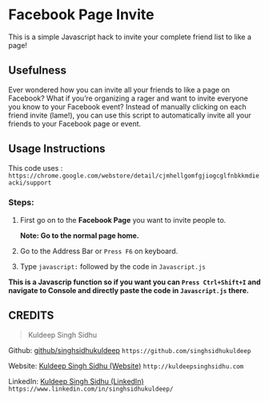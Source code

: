 # Facebook Page Invite

This is a simple Javascript hack to invite your complete friend list to like a page!

## Usefulness

Ever wondered how you can invite all your friends to like a page on Facebook?
What if you’re organizing a rager and want to invite everyone you know to your Facebook event?
Instead of manually clicking on each friend invite (lame!),
you can use this script to automatically invite all your friends to your Facebook page or event.

## Usage Instructions

This code uses : `https://chrome.google.com/webstore/detail/cjmhellgomfgjiogcglfnbkkmdieacki/support`

### Steps:

1. First go on to the **Facebook Page** you want to invite people to.

    **Note: Go to the normal page home.**
    
2. Go to the Address Bar or `Press F6` on keyboard.

3. Type `javascript:` followed by the code in `Javascript.js`

**This is a Javascrip function so if you want you can `Press Ctrl+Shift+I` 
and navigate to Console and directly paste the code in `Javascript.js` there.**

## CREDITS

>Kuldeep Singh Sidhu

Github: [github/singhsidhukuldeep](https://github.com/singhsidhukuldeep)
`https://github.com/singhsidhukuldeep`

Website: [Kuldeep Singh Sidhu (Website)](http://kuldeepsinghsidhu.com)
`http://kuldeepsinghsidhu.com`

LinkedIn: [Kuldeep Singh Sidhu (LinkedIn)](https://www.linkedin.com/in/singhsidhukuldeep/)
`https://www.linkedin.com/in/singhsidhukuldeep/`
